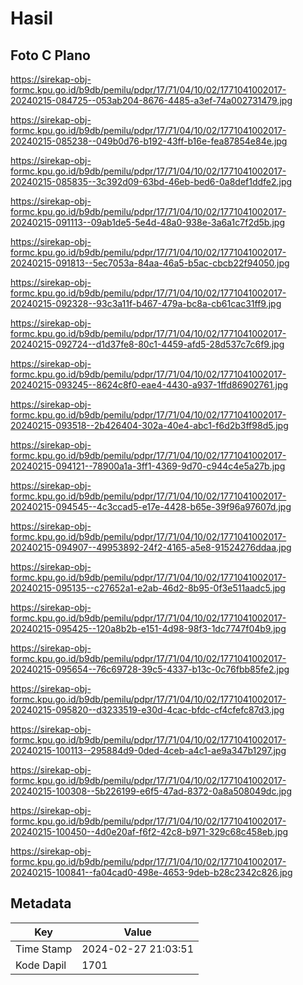 # Hasil

## Foto C Plano

https://sirekap-obj-formc.kpu.go.id/b9db/pemilu/pdpr/17/71/04/10/02/1771041002017-20240215-084725--053ab204-8676-4485-a3ef-74a002731479.jpg

https://sirekap-obj-formc.kpu.go.id/b9db/pemilu/pdpr/17/71/04/10/02/1771041002017-20240215-085238--049b0d76-b192-43ff-b16e-fea87854e84e.jpg

https://sirekap-obj-formc.kpu.go.id/b9db/pemilu/pdpr/17/71/04/10/02/1771041002017-20240215-085835--3c392d09-63bd-46eb-bed6-0a8def1ddfe2.jpg

https://sirekap-obj-formc.kpu.go.id/b9db/pemilu/pdpr/17/71/04/10/02/1771041002017-20240215-091113--09ab1de5-5e4d-48a0-938e-3a6a1c7f2d5b.jpg

https://sirekap-obj-formc.kpu.go.id/b9db/pemilu/pdpr/17/71/04/10/02/1771041002017-20240215-091813--5ec7053a-84aa-46a5-b5ac-cbcb22f94050.jpg

https://sirekap-obj-formc.kpu.go.id/b9db/pemilu/pdpr/17/71/04/10/02/1771041002017-20240215-092328--93c3a11f-b467-479a-bc8a-cb61cac31ff9.jpg

https://sirekap-obj-formc.kpu.go.id/b9db/pemilu/pdpr/17/71/04/10/02/1771041002017-20240215-092724--d1d37fe8-80c1-4459-afd5-28d537c7c6f9.jpg

https://sirekap-obj-formc.kpu.go.id/b9db/pemilu/pdpr/17/71/04/10/02/1771041002017-20240215-093245--8624c8f0-eae4-4430-a937-1ffd86902761.jpg

https://sirekap-obj-formc.kpu.go.id/b9db/pemilu/pdpr/17/71/04/10/02/1771041002017-20240215-093518--2b426404-302a-40e4-abc1-f6d2b3ff98d5.jpg

https://sirekap-obj-formc.kpu.go.id/b9db/pemilu/pdpr/17/71/04/10/02/1771041002017-20240215-094121--78900a1a-3ff1-4369-9d70-c944c4e5a27b.jpg

https://sirekap-obj-formc.kpu.go.id/b9db/pemilu/pdpr/17/71/04/10/02/1771041002017-20240215-094545--4c3ccad5-e17e-4428-b65e-39f96a97607d.jpg

https://sirekap-obj-formc.kpu.go.id/b9db/pemilu/pdpr/17/71/04/10/02/1771041002017-20240215-094907--49953892-24f2-4165-a5e8-91524276ddaa.jpg

https://sirekap-obj-formc.kpu.go.id/b9db/pemilu/pdpr/17/71/04/10/02/1771041002017-20240215-095135--c27652a1-e2ab-46d2-8b95-0f3e511aadc5.jpg

https://sirekap-obj-formc.kpu.go.id/b9db/pemilu/pdpr/17/71/04/10/02/1771041002017-20240215-095425--120a8b2b-e151-4d98-98f3-1dc7747f04b9.jpg

https://sirekap-obj-formc.kpu.go.id/b9db/pemilu/pdpr/17/71/04/10/02/1771041002017-20240215-095654--76c69728-39c5-4337-b13c-0c76fbb85fe2.jpg

https://sirekap-obj-formc.kpu.go.id/b9db/pemilu/pdpr/17/71/04/10/02/1771041002017-20240215-095820--d3233519-e30d-4cac-bfdc-cf4cfefc87d3.jpg

https://sirekap-obj-formc.kpu.go.id/b9db/pemilu/pdpr/17/71/04/10/02/1771041002017-20240215-100113--295884d9-0ded-4ceb-a4c1-ae9a347b1297.jpg

https://sirekap-obj-formc.kpu.go.id/b9db/pemilu/pdpr/17/71/04/10/02/1771041002017-20240215-100308--5b226199-e6f5-47ad-8372-0a8a508049dc.jpg

https://sirekap-obj-formc.kpu.go.id/b9db/pemilu/pdpr/17/71/04/10/02/1771041002017-20240215-100450--4d0e20af-f6f2-42c8-b971-329c68c458eb.jpg

https://sirekap-obj-formc.kpu.go.id/b9db/pemilu/pdpr/17/71/04/10/02/1771041002017-20240215-100841--fa04cad0-498e-4653-9deb-b28c2342c826.jpg


## Metadata

| Key        | Value               |
| ---------- | ------------------- |
| Time Stamp | 2024-02-27 21:03:51 |
| Kode Dapil | 1701                |



